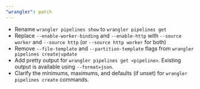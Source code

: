 ```yaml
---
"wrangler": patch
---
```


- Rename `wrangler pipelines show` to `wrangler pipelines get`
- Replace `--enable-worker-binding` and `--enable-http` with `--source worker` and `--source http` (or
  `--source http worker` for both)
- Remove `--file-template` and `--partition-template` flags from `wrangler pipelines create|update`
- Add pretty output for `wrangler pipelines get <pipeline>`. Existing output is available using `--format=json`.
- Clarify the minimums, maximums, and defaults (if unset) for `wrangler pipelines create` commands.
